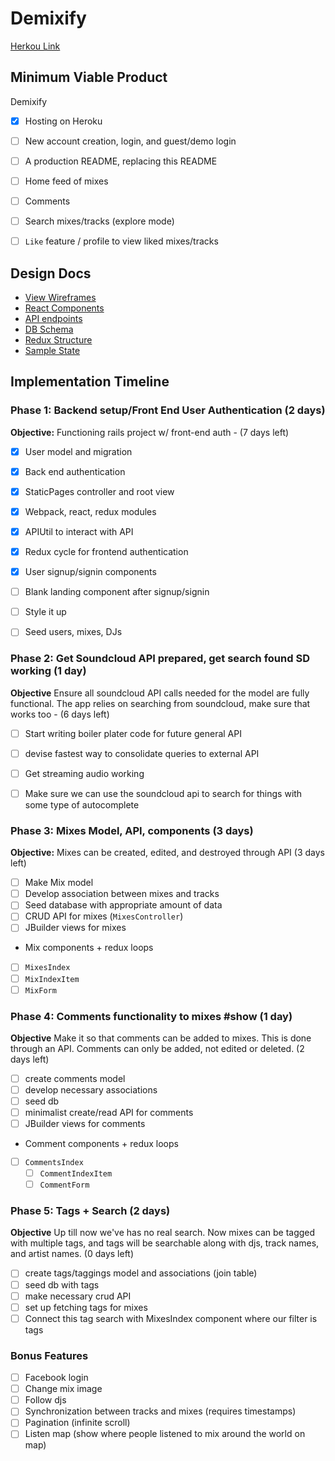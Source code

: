 # Demixify

[Herkou Link](http://demixify.herokuapp.com)

## Minimum Viable Product

Demixify

- [x] Hosting on Heroku
- [ ] New account creation, login, and guest/demo login
- [ ] A production README, replacing this README
- [ ] Home feed of mixes
- [ ] Comments
- [ ] Search mixes/tracks (explore mode)
- [ ] `Like` feature / profile to view liked mixes/tracks



## Design Docs
* [View Wireframes](wireframes/)
* [React Components](component-hierarchy.md)
* [API endpoints](api-endpoints.md)
* [DB Schema](schema.md)
* [Redux Structure](redux-structure.md)
* [Sample State](sample-state.md)

## Implementation Timeline

### Phase 1: Backend setup/Front End User Authentication (2 days)
**Objective:** Functioning rails project w/ front-end auth - (7 days left)
- [x] User model and migration
- [x] Back end authentication
- [x] StaticPages controller and root view
- [x] Webpack, react, redux modules
- [x] APIUtil to interact with API
- [x] Redux cycle for frontend authentication
- [x] User signup/signin components
- [ ] Blank landing component after signup/signin
- [ ] Style it up
- [ ] Seed users, mixes, DJs


### Phase 2: Get Soundcloud API prepared, get search found SD working (1 day)
**Objective** Ensure all soundcloud API calls needed for the model are fully functional. The app relies on searching from soundcloud, make sure that
works too - (6 days left)
- [ ] Start writing boiler plater code for future general API
- [ ] devise fastest way to consolidate queries to external API
- [ ] Get streaming audio working
- [ ] Make sure we can use the soundcloud api to search for things
with some type of autocomplete


### Phase 3: Mixes Model, API, components (3 days)
**Objective:** Mixes can be created, edited, and destroyed through API (3 days left)
- [ ] Make Mix model
- [ ] Develop association between mixes and tracks
- [ ] Seed database with appropriate amount of data
- [ ] CRUD API for mixes (`MixesController`)
- [ ] JBuilder views for mixes
 * Mix components + redux loops
  - [ ] `MixesIndex`
  - [ ] `MixIndexItem`
  - [ ] `MixForm`

### Phase 4: Comments functionality to mixes #show (1 day)
**Objective** Make it so that comments can be added to mixes. This is done
through an API. Comments can only be added, not edited or deleted. (2 days left)
- [ ] create comments model
- [ ] develop necessary associations
- [ ] seed db
- [ ] minimalist create/read API for comments
- [ ] JBuilder views for comments
 * Comment components + redux loops
  - [ ] `CommentsIndex`
	- [ ] `CommentIndexItem`
	- [ ] `CommentForm`

### Phase 5: Tags + Search (2 days)
**Objective** Up till now we've has no real search. Now mixes
can be tagged with multiple tags, and tags will be searchable along with
djs, track names, and artist names.  (0 days left)
- [ ] create tags/taggings model and associations (join table)
- [ ] seed db with tags
- [ ] make necessary crud API
- [ ] set up fetching tags for mixes
- [ ] Connect this tag search with MixesIndex component
 where our filter is tags

### Bonus Features
- [ ] Facebook login
- [ ] Change mix image
- [ ] Follow djs
- [ ] Synchronization between tracks and mixes (requires timestamps)
- [ ] Pagination (infinite scroll)
- [ ] Listen map (show where people listened to mix around the world on map)
